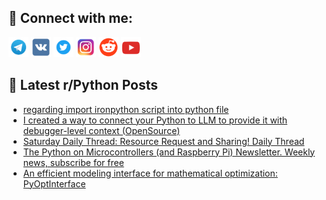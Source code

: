 ## 🔎 Connect with me:
[<img src="https://github.com/bullbesh/bullbesh/blob/main/images/Telegram.png" width="32" height="32" />](https://t.me/bullbesh)
[<img src="https://github.com/bullbesh/bullbesh/blob/main/images/VK.png" width="32" height="32" />](https://vk.com/bullbesh)
[<img src="https://github.com/bullbesh/bullbesh/blob/main/images/Twitter.png" width="32" height="32" />](https://twitter.com/bullbesh1)
[<img src="https://github.com/bullbesh/bullbesh/blob/main/images/Instagram.png" width="32" height="32" />](https://www.instagram.com/bullbesh)
[<img src="https://github.com/bullbesh/bullbesh/blob/main/images/Reddit.png" width="32" height="32" />](https://www.reddit.com/user/bullbesh)
[<img src="https://github.com/bullbesh/bullbesh/blob/main/images/YouTube.png" width="32" height="32" />](https://www.youtube.com/channel/UCtfjRs6uzgq5mfm8S06WTcg)

## 📕 Latest r/Python Posts
<!-- BLOG-POST-LIST:START -->
- [regarding import ironpython script into python file](https://www.reddit.com/r/Python/comments/1bwyx4i/regarding_import_ironpython_script_into_python/)
- [I created a way to connect your Python to LLM to provide it with debugger-level context &lpar;OpenSource&rpar;](https://www.reddit.com/r/Python/comments/1bwxkum/i_created_a_way_to_connect_your_python_to_llm_to/)
- [Saturday Daily Thread: Resource Request and Sharing! Daily Thread](https://www.reddit.com/r/Python/comments/1bwxb62/saturday_daily_thread_resource_request_and/)
- [The Python on Microcontrollers &lpar;and Raspberry Pi&rpar; Newsletter. Weekly news, subscribe for free](https://www.reddit.com/r/Python/comments/1bwpgkz/the_python_on_microcontrollers_and_raspberry_pi/)
- [An efficient modeling interface for mathematical optimization: PyOptInterface](https://www.reddit.com/r/Python/comments/1bwky6l/an_efficient_modeling_interface_for_mathematical/)
<!-- BLOG-POST-LIST:END -->
